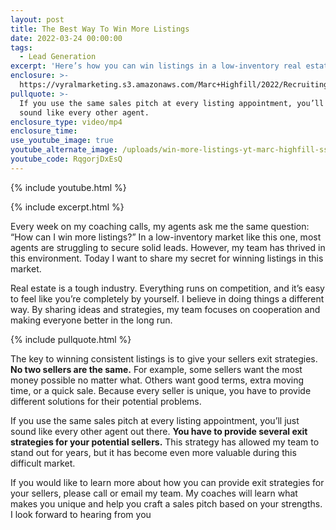 ```yaml
---
layout: post
title: The Best Way To Win More Listings
date: 2022-03-24 00:00:00
tags:
  - Lead Generation
excerpt: 'Here’s how you can win listings in a low-inventory real estate market. '
enclosure: >-
  https://vyralmarketing.s3.amazonaws.com/Marc+Highfill/2022/Recruiting/The+Best+Way+To+Win+More+Listings.mp4
pullquote: >-
  If you use the same sales pitch at every listing appointment, you’ll just
  sound like every other agent. 
enclosure_type: video/mp4
enclosure_time:
use_youtube_image: true
youtube_alternate_image: /uploads/win-more-listings-yt-marc-highfill-ss.jpg
youtube_code: RqgorjDxEsQ
---
```

{% include youtube.html %}

{% include excerpt.html %}

Every week on my coaching calls, my agents ask me the same question: “How can I win more listings?” In a low-inventory market like this one, most agents are struggling to secure solid leads. However, my team has thrived in this environment. Today I want to share my secret for winning listings in this market.&nbsp;

Real estate is a tough industry. Everything runs on competition, and it’s easy to feel like you’re completely by yourself. I believe in doing things a different way. By sharing ideas and strategies, my team focuses on cooperation and making everyone better in the long run.

{% include pullquote.html %}

The key to winning consistent listings is to give your sellers exit strategies. **No two sellers are the same.** For example, some sellers want the most money possible no matter what. Others want good terms, extra moving time, or a quick sale. Because every seller is unique, you have to provide different solutions for their potential problems.&nbsp;

If you use the same sales pitch at every listing appointment, you’ll just sound like every other agent out there. **You have to provide several exit strategies for your potential sellers.** This strategy has allowed my team to stand out for years, but it has become even more valuable during this difficult market.&nbsp;

If you would like to learn more about how you can provide exit strategies for your sellers, please call or email my team. My coaches will learn what makes you unique and help you craft a sales pitch based on your strengths. I look forward to hearing from you
